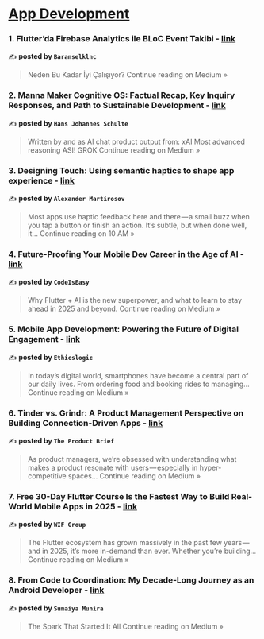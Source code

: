 
<h1><a href=https://medium.com/tag/mobile-app-development/recommended target="_blank" rel="noopener noreferrer">App Development</a></h1>
<h3>1. Flutter’da Firebase Analytics ile BLoC Event Takibi - <a href="https://medium.com/@baranselklnc/flutterda-firebase-analytics-ile-bloc-event-takibi-bdba47d74b3a?source=rss------mobile_app_development-5" target="_blank" rel="noopener noreferrer">link</a></h3>

✍️ **posted by `Baranselklnc`**

<blockquote>Neden Bu Kadar İyi Çalışıyor?
Continue reading on Medium »</blockquote>

<h3>2. Manna Maker Cognitive OS: Factual Recap, Key Inquiry Responses, and Path to Sustainable Development - <a href="https://medium.com/@pastsmartlink/manna-maker-cognitive-os-factual-recap-key-inquiry-responses-and-path-to-sustainable-development-42863236165f?source=rss------mobile_app_development-5" target="_blank" rel="noopener noreferrer">link</a></h3>

✍️ **posted by `Hans Johannes Schulte`**

<blockquote>Written by and as AI chat product output from: xAI Most advanced reasoning ASI! GROK
Continue reading on Medium »</blockquote>

<h3>3. Designing Touch: Using semantic haptics to shape app experience - <a href="https://ten-am.blog/designing-touch-using-semantic-haptics-to-shape-app-experience-248b5b1ce6a7?source=rss------mobile_app_development-5" target="_blank" rel="noopener noreferrer">link</a></h3>

✍️ **posted by `Alexander Martirosov`**

<blockquote>Most apps use haptic feedback here and there — a small buzz when you tap a button or finish an action. It’s subtle, but when done well, it…
Continue reading on 10 AM »</blockquote>

<h3>4. Future-Proofing Your Mobile Dev Career in the Age of AI - <a href="https://medium.com/@satish754ss/future-proofing-your-mobile-dev-career-in-the-age-of-ai-89e6ce604809?source=rss------mobile_app_development-5" target="_blank" rel="noopener noreferrer">link</a></h3>

✍️ **posted by `CodeIsEasy`**

<blockquote>Why Flutter + AI is the new superpower, and what to learn to stay ahead in 2025 and beyond.
Continue reading on Medium »</blockquote>

<h3>5. Mobile App Development: Powering the Future of Digital Engagement - <a href="https://medium.com/@ethicslogic3/mobile-app-development-powering-the-future-of-digital-engagement-69779079982a?source=rss------mobile_app_development-5" target="_blank" rel="noopener noreferrer">link</a></h3>

✍️ **posted by `Ethicslogic`**

<blockquote>In today’s digital world, smartphones have become a central part of our daily lives. From ordering food and booking rides to managing…
Continue reading on Medium »</blockquote>

<h3>6. Tinder vs. Grindr: A Product Management Perspective on Building Connection-Driven Apps - <a href="https://medium.com/@productbrief/tinder-vs-grindr-a-product-management-perspective-on-building-connection-driven-apps-3de3fddef97b?source=rss------mobile_app_development-5" target="_blank" rel="noopener noreferrer">link</a></h3>

✍️ **posted by `The Product Brief`**

<blockquote>As product managers, we’re obsessed with understanding what makes a product resonate with users — especially in hyper-competitive spaces…
Continue reading on Medium »</blockquote>

<h3>7. Free 30-Day Flutter Course Is the Fastest Way to Build Real-World Mobile Apps in 2025 - <a href="https://wifgroup.medium.com/free-30-day-flutter-course-is-the-fastest-way-to-build-real-world-mobile-apps-in-2025-7c05de3de4d9?source=rss------mobile_app_development-5" target="_blank" rel="noopener noreferrer">link</a></h3>

✍️ **posted by `WIF Group`**

<blockquote>The Flutter ecosystem has grown massively in the past few years — and in 2025, it’s more in-demand than ever. Whether you’re building…
Continue reading on Medium »</blockquote>

<h3>8.  From Code to Coordination: My Decade-Long Journey as an Android Developer - <a href="https://medium.com/@sumu0013/from-code-to-coordination-my-decade-long-journey-as-an-android-developer-ab5ffc5b4085?source=rss------mobile_app_development-5" target="_blank" rel="noopener noreferrer">link</a></h3>

✍️ **posted by `Sumaiya Munira`**

<blockquote>The Spark That Started It All
Continue reading on Medium »</blockquote>

